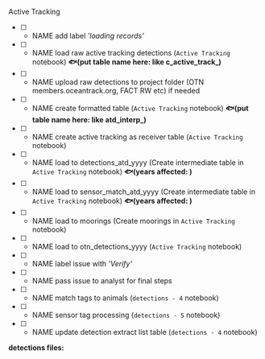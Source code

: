 Active Tracking
- [ ] - NAME add label *'loading records'*
- [ ] - NAME load raw active tracking detections (`Active Tracking` notebook) **:fish:(put table name here: like c_active_track_)** 
- [ ] - NAME upload raw detections to project folder (OTN members.oceantrack.org, FACT RW etc) if needed
- [ ] - NAME create formatted table (`Active Tracking` notebook) **:fish:(put table name here: like atd_interp_)** 
- [ ] - NAME create active tracking as receiver table (`Active Tracking` notebook)
- [ ] - NAME load to detections_atd_yyyy (Create intermediate table in `Active Tracking` notebook) **:fish:(years affected: )** 
- [ ] - NAME load to sensor_match_atd_yyyy (Create intermediate table in `Active Tracking` notebook) **:fish:(years affected: )** 
- [ ] - NAME load to moorings (Create moorings in `Active Tracking` notebook)
- [ ] - NAME load to otn_detections_yyyy (`Active Tracking` notebook)
- [ ] - NAME label issue with *'Verify'*
- [ ] - NAME pass issue to analyst for final steps
- [ ] - NAME match tags to animals (`detections - 4` notebook)
- [ ] - NAME sensor tag processing (`detections - 5` notebook)
- [ ] - NAME update detection extract list table (`detections - 4` notebook)

**detections files:**
